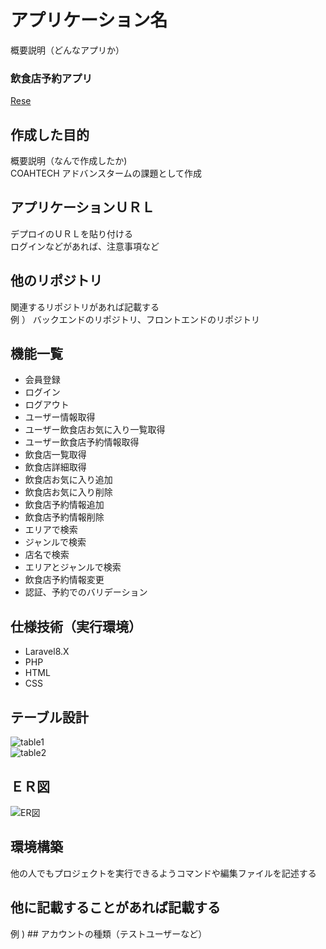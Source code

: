 # アプリケーション名  
概要説明（どんなアプリか）  
### 飲食店予約アプリ
[Rese](http://127.0.0.1:8000)
  

## 作成した目的  
概要説明（なんで作成したか)  
COAHTECH アドバンスタームの課題として作成  
  

## アプリケーションＵＲＬ  
デプロイのＵＲＬを貼り付ける  
ログインなどがあれば、注意事項など  
  

## 他のリポジトリ  
関連するリポジトリがあれば記載する  
例 ） バックエンドのリポジトリ、フロントエンドのリポジトリ  
  
## 機能一覧  
  
- 会員登録  
- ログイン
- ログアウト    
- ユーザー情報取得  
- ユーザー飲食店お気に入り一覧取得  
- ユーザー飲食店予約情報取得  
- 飲食店一覧取得  
- 飲食店詳細取得  
- 飲食店お気に入り追加  
- 飲食店お気に入り削除  
- 飲食店予約情報追加  
- 飲食店予約情報削除  
- エリアで検索  
- ジャンルで検索  
- 店名で検索  
- エリアとジャンルで検索  
- 飲食店予約情報変更  
- 認証、予約でのバリデーション  
  
  
## 仕様技術（実行環境）  
- Laravel8.X  
- PHP  
- HTML  
- CSS  
  
## テーブル設計  
![table1](/image/table1.png)  
![table2](/image/table2.png)  
  
## ＥＲ図  
![ER図](/img/ER図.png)
  
## 環境構築  
他の人でもプロジェクトを実行できるようコマンドや編集ファイルを記述する
  
## 他に記載することがあれば記載する  
例 ) ## アカウントの種類（テストユーザーなど）  
  

